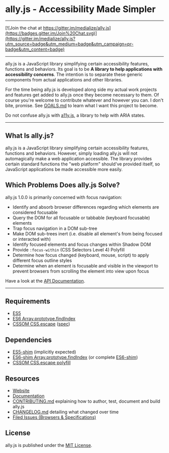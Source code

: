 # ally.js - Accessibility Made Simpler

---

[![Join the chat at https://gitter.im/medialize/ally.js](https://badges.gitter.im/Join%20Chat.svg)](https://gitter.im/medialize/ally.js?utm_source=badge&utm_medium=badge&utm_campaign=pr-badge&utm_content=badge)

---

ally.js is a JavaScript library simplifying certain accessibility features, functions and behaviors. Its goal is to be **A library to help applications with accessibility concerns**. The intention is to separate these generic components from actual applications and other libraries.

For the time being ally.js is developed along side my actual work projects and features get added to ally.js once they become necessary to them. Of course you're welcome to contribute whatever and however you can. I don't bite, promise. See [GOALS.md](GOALS.md) to learn what I want this project to become.

Do not confuse ally.js with [a11y.js](https://github.com/IBM-Watson/a11y.js), a library to help with ARIA states.

---


## What Is ally.js?

ally.js is a JavaScript library simplifying certain accessibility features, functions and behaviors. However, simply loading ally.js will not automagically make a web application accessible. The library provides certain standard functions the "web platform" should've provided itself, so JavaScript applications be made accessible more easily.


## Which Problems Does ally.js Solve?

ally.js 1.0.0 is primarily concerned with focus navigation:

* Identify and absorb browser differences regarding which elements are considered focusable
* Query the DOM for all focusable or tabbable (keyboard focusable) elements
* Trap focus navigation in a DOM sub-tree
* Make DOM sub-trees inert (i.e. disable all element's from being focused or interacted with)
* Identify focused elements and focus changes within Shadow DOM
* Provide `:focus-within` (CSS Selectors Level 4) Polyfill
* Determine how focus changed (keyboard, mouse, script) to apply different focus outline styles
* Determine when an element is focusable and visible in the viewport to prevent browsers from scrolling the element into view upon focus

Have a look at the [API Documentation](docs/api/README.md).

---


## Requirements

* [ES5](http://kangax.github.io/compat-table/es5/)
* [ES6 Array.prototype.findIndex](https://developer.mozilla.org/en-US/docs/Web/JavaScript/Reference/Global_Objects/Array/findIndex)
* [CSSOM CSS.escape](https://developer.mozilla.org/en-US/docs/Web/API/CSS.escape) ([spec](http://dev.w3.org/csswg/cssom/#the-css.escape%28%29-method))


## Dependencies

* [ES5-shim](https://github.com/es-shims/es5-shim) (implicitly expected)
* [ES6-shim Array.prototype.findIndex](https://github.com/paulmillr/Array.prototype.findIndex) (or complete [ES6-shim](https://github.com/paulmillr/es6-shim))
* [CSSOM CSS.escape polyfill](https://github.com/mathiasbynens/CSS.escape)


## Resources

* [Website](http://medialize.github.io/ally.js/)
* [Documentation](docs/README.md)
* [CONTRIBUTING.md](CONTRIBUTING.md) explaining how to author, test, document and build ally.js
* [CHANGELOG.md](CHANGELOG.md) detailing what changed over time
* [Filed Issues (Browsers & Specifications)](issues.md)


## License

ally.js is published under the [MIT License](http://opensource.org/licenses/mit-license).

